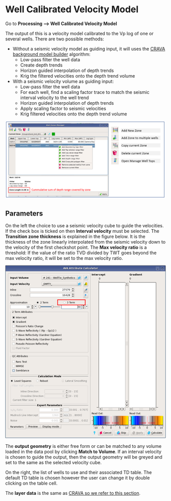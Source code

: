 # Well Calibrated Velocity Model

Go to **Processing --&gt; Well Calibrated Velocity Model**

The output of this is a velocity model calibrated to the Vp log of one or several wells. There are two possible methods:

* Without a seismic velocity model as guiding input, it will uses the [CRAVA background model builder](../readme.4/crava/crava-inversion.md) algorithm:
  * Low-pass filter the well data
  * Create depth trends
  * Horizon guided interpolation of depth trends
  * Krig the filtered velocities onto the depth trend volume
* With a seismic velocity volume as guiding input:
  * Low-pass filter the well data
  * For each well, find a scaling factor trace to match the seismic interval velocity to the well trend
  * Horizon guided interpolation of depth trends
  * Apply scaling factor to seismic velocities
  * Krig filtered velocities onto the depth trend volume

![Well Cailbrated Velocity Model](../../.gitbook/assets/image%20%2864%29.png)

## Parameters

On the left the choice to use a seismic velocity cube to guide the velocities. If the check box is ticked on then **Interval velocity** must be selected. The **Transition zone thickness** is explained in the figure below. It is the thickness of the zone linearly interpolated from the seismic velocity down to the velocity of the first checkshot point. The **Max velocity ratio** is a threshold: If the value of the ratio TVD divided by TWT  goes beyond the max velocity ratio, it will be set to the max velocity ratio.

![](../../.gitbook/assets/image%20%2846%29.png)

The **output geometry** is either free form or can be matched to any volume loaded in the data pool by clicking **Match to Volume**. If an interval velocity is chosen to guide the output, then the output geometry will be greyed and set to the same as the selected velocity cube.

On the right, the list of wells to use and their associated TD table. The default TD table is chosen however the user can change it by double clicking on the table cell.

The **layer data** is the same as [CRAVA so we refer to this section](../readme.4/crava/crava-inversion.md#zone-definition).

